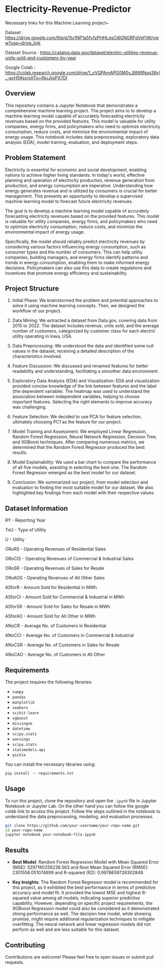# Electricity-Revenue-Predictor

Necessary links for this Machine Learning project~

Dataset : https://drive.google.com/file/d/1tx1NP1a5fyfzPHHLqsCi6GNGRFdVeFtW/view?usp=drive_link

Dataset Source : https://catalog.data.gov/dataset/electric-utilities-revenue-units-sold-and-customers-by-year

Google Colab : https://colab.research.google.com/drive/1_xVQPAmAPG0M0y_8899Nsq38yl_-avH5#scrollTo=jNuJjisPX7DI

## Overview

This repository contains a Jupyter Notebook that demonstrates a comprehensive machine learning project. The project aims to to develop a machine learning model capable of accurately forecasting electricity revenues based on the provided features. This model is valuable for utility companies, energy firms, and policymakers who need to optimize electricity consumption, reduce costs, and minimize the environmental impact of energy usage. This notebook includes data preprocessing, exploratory data analysis (EDA), model training, evaluation, and deployment steps. 

## Problem Statement

Electricity is essential for economic and social development, enabling nations to achieve higher living standards. In today's world, effective planning and operation of electricity production, revenue generation from production, and energy consumption are imperative. Understanding how energy generates revenue and is utilized by consumers is crucial for better management. This presents an opportunity to develop a supervised machine learning model to forecast future electricity revenues.

The goal is to develop a machine learning model capable of accurately forecasting electricity revenues based on the provided features. This model is valuable for utility companies, energy firms, and policymakers who need to optimize electricity consumption, reduce costs, and minimize the environmental impact of energy usage.

Specifically, the model should reliably predict electricity revenues by considering various factors influencing energy consumption, such as consumer types and the number of consumers. This can help utility companies, building managers, and energy firms identify patterns and trends in energy consumption, enabling them to make informed energy decisions. Policymakers can also use this data to create regulations and incentives that promote energy efficiency and sustainability.

## Project Structure

1. Initial Phase: We brainstormed the problem and potential approaches to solve it using machine learning concepts. Then, we designed the workflow of our project.


2. Data Mining: We extracted a dataset from Data.gov, covering data from 2015 to 2022. The dataset includes revenue, units sold, and the average number of customers, categorized by customer class for each electric utility operating in Iowa, USA.


3. Data Preprocessing: We understood the data and identified some null values in the dataset, receiving a detailed description of the characteristics involved.


4. Feature Discussion: We discussed and renamed features for better readability and understanding, facilitating a smoother data environment.


5. Exploratory Data Analysis (EDA) and Visualization: EDA and visualization provided concise knowledge of the link between features and the label (the dependent variable). The heatmap was used to understand the association between independent variables, helping to choose important features. Selecting the right elements to improve accuracy was challenging.

6. Feature Selection: We decided to use PCA for feature selection, ultimately choosing PC1 as the feature for our project.

7. Model Training and Assessment: We employed Linear Regression, Random Forest Regression, Neural Network Regression, Decision Tree, and XGBoost techniques. After comparing numerous metrics, we determined that the Random Forest Regressor produced the best results.

8. Model Explainability: We used a bar chart to compare the performance of all five models, assisting in selecting the best one. The Random Forest Regressor emerged as the best model for our dataset.

9. Conclusion: We summarized our project, from model selection and evaluation to finding the most suitable model for our dataset. We also highlighted key findings from each model with their respective values.

## Dataset Information

RY - Reporting Year

ToU - Type of Utility

U - Utility

ORoRS - Operating Revenues of Residential Sales

ORoCIS - Operating Revenues of Commercial & Industrial Sales

ORoSR - Operating Revenues of Sales for Resale

ORoAOS - Operating Revenues of All Other Sales

ASforR - Amount Sold for Residential in MWh

ASforCI - Amount Sold for Commercial & Industrial in MWh

ASforSR - Amount Sold for Sales for Resale in MWh

ASforAO - Amount Sold for All Other in MWh

ANoCR - Average No. of Customers in Residential

ANoCCI - Average No. of Customers in Commercial & Industrial

ANoCSR - Average No. of Customers in Sales for Resale

ANoCAO - Average No. of Customers in All Other

## Requirements

The project requires the following libraries:
- `numpy`
- `pandas`
- `matplotlib`
- `seaborn`
- `scikit-learn`
- `xgboost`
- `missingno`
- `datetime`
- `scipy.stats`
- `warnings`
- `scipy.stats`
- `statsmodels.api`
- `pickle`

You can install the necessary libraries using:
```bash
pip install -r requirements.txt
```

## Usage

To run this project, clone the repository and open the `.ipynb` file in Jupyter Notebook or Jupyter Lab. On the other hand you can follow the google colab link to access this project. Follow the steps outlined in the notebook to understand the data preprocessing, modeling, and evaluation processes.

```bash
git clone https://github.com/your-username/your-repo-name.git
cd your-repo-name
jupyter notebook your-notebook-file.ipynb
```

## Results





- **Best Model**: Random Forest Regression Model with Mean Squared Error (MSE): 5297160256238.563 and Root Mean Squared Error (RMSE): 2301556.051074699 and R-squared (R2): 0.9978659726302849.

- **Key Insights**: The Random Forest Regressor model is recommended for this project, as it exhibited the best performance in terms of predictive accuracy and model fit. It provided the lowest MSE and highest R-squared value among all models, indicating superior predictive capability. However, depending on specific project requirements, the XGBoost Regression model could also be considered as it demonstrated strong performance as well. The decision tree model, while showing promise, might require additional regularization techniques to mitigate overfitting. The neural network and linear regression models did not perform as well and are less suitable for this dataset.

## Contributing

Contributions are welcome! Please feel free to open issues or submit pull requests.






